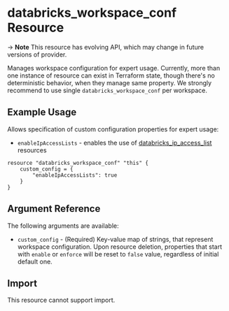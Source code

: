 # databricks_workspace_conf Resource

-> **Note** This resource has evolving API, which may change in future versions of provider. 

Manages workspace configuration for expert usage. Currently, more than one instance of resource can exist in Terraform state, though there's no deterministic behavior, when they manage same property. We strongly recommend to use single `databricks_workspace_conf` per workspace.

## Example Usage

Allows specification of custom configuration properties for expert usage:

 * `enableIpAccessLists` - enables the use of [databricks_ip_access_list](ip_access_list.md) resources

```hcl
resource "databricks_workspace_conf" "this" {
    custom_config = {
        "enableIpAccessLists": true
    }
}
```

## Argument Reference

The following arguments are available:

* `custom_config` - (Required) Key-value map of strings, that represent workspace configuration. Upon resource deletion, properties that start with `enable` or `enforce` will be reset to `false` value, regardless of initial default one.

## Import

This resource cannot support import.
